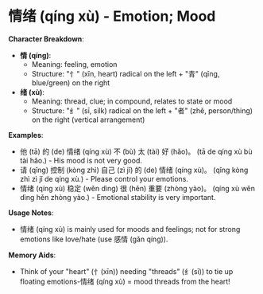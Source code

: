 # **情绪 (qíng xù) - Emotion; Mood**

**Character Breakdown**:  
- **情 (qíng)**:
  - Meaning: feeling, emotion
  - Structure: "忄" (xīn, heart) radical on the left + "青" (qīng, blue/green) on the right  
- **绪 (xù)**:
  - Meaning: thread, clue; in compound, relates to state or mood
  - Structure: "纟" (sī, silk) radical on the left + "者" (zhě, person/thing) on the right (vertical arrangement)

**Examples**:  
- 他 (tā) 的 (de) 情绪 (qíng xù) 不 (bù) 太 (tài) 好 (hǎo)。 (tā de qíng xù bù tài hǎo.) - His mood is not very good.  
- 请 (qǐng) 控制 (kòng zhì) 自己 (zì jǐ) 的 (de) 情绪 (qíng xù)。 (qǐng kòng zhì zì jǐ de qíng xù.) - Please control your emotions.  
- 情绪 (qíng xù) 稳定 (wěn dìng) 很 (hěn) 重要 (zhòng yào)。 (qíng xù wěn dìng hěn zhòng yào.) - Emotional stability is very important.

**Usage Notes**:  
- 情绪 (qíng xù) is mainly used for moods and feelings; not for strong emotions like love/hate (use 感情 (gǎn qíng)).

**Memory Aids**:  
- Think of your "heart" (忄(xīn)) needing "threads" (纟(sī)) to tie up floating emotions-情绪 (qíng xù) = mood threads from the heart!